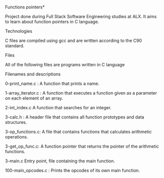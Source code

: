 Functions pointers*

Project done during Full Stack Software Engineering studies at ALX. It aims to learn about function pointers in C language.

Technologies

C files are compiled using gcc and are written according to the C90 standard.

Files

All of the following files are programs written in C language

Filenames and descriptions

0-print_name.c : A function that prints a name.

1-array_iterator.c : A function that executes a function given as a parameter on each element of an array.

2-int_index.c A function that searches for an integer.

3-calc.h : A header file that contains all function prototypes and data structures.

3-op_functions.c: A file that contains functions that calculates arithmetic operations.

3-get_op_func.c: A function pointer that returns the pointer of the arithmetic functions.

3-main.c Entry point, file containing the main function.

100-main_opcodes.c : Prints the opcodes of its own main function.
